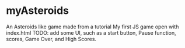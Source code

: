 # myAsteroids
An Asteroids like game made from a tutorial
My first JS game
open with index.html
TODO: add some UI, such as a start button, Pause function, scores, Game Over, and High Scores.
